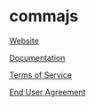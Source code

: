 # commajs

[Website](https://www.commajs.com)

[Documentation](https://www.commajs.com/docs)

[Terms of Service](https://www.plugg.co/terms-of-service#terms)

[End User Agreement](https://www.commajs.com/endUserAgreement)